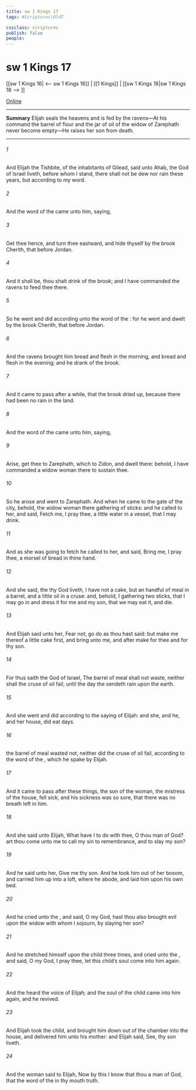 ```yaml
---
title: sw 1 Kings 17
tags: #Scriptures\OldT

cssclass: scriptures
publish: false
people:
---
```


# sw 1 Kings 17
[[sw 1 Kings 16| <-- sw 1 Kings 16]] | [[1 Kings]] | [[sw 1 Kings 18|sw 1 Kings 18 --> ]]

[Online](https://churchofjesuschrist.org/study/scriptures/ot/1-kgs/17?lang=eng)

---
__Summary__
Elijah seals the heavens and is fed by the ravens—At his command the barrel of flour and the jar of oil of the widow of Zarephath never become empty—He raises her son from death.

---
###### 1 
And Elijah the Tishbite,  of the inhabitants of Gilead, said unto Ahab,  the  God of Israel liveth, before whom I stand, there shall not be dew nor rain these years, but according to my word.

###### 2 
And the word of the  came unto him, saying,

###### 3 
Get thee hence, and turn thee eastward, and hide thyself by the brook Cherith, that  before Jordan.

###### 4 
And it shall be,  thou shalt drink of the brook; and I have commanded the ravens to feed thee there.

###### 5 
So he went and did according unto the word of the : for he went and dwelt by the brook Cherith, that  before Jordan.

###### 6 
And the ravens brought him bread and flesh in the morning, and bread and flesh in the evening; and he drank of the brook.

###### 7 
And it came to pass after a while, that the brook dried up, because there had been no rain in the land.

###### 8 
And the word of the  came unto him, saying,

###### 9 
Arise, get thee to Zarephath, which  to Zidon, and dwell there: behold, I have commanded a widow woman there to sustain thee.

###### 10 
So he arose and went to Zarephath. And when he came to the gate of the city, behold, the widow woman  there gathering of sticks: and he called to her, and said, Fetch me, I pray thee, a little water in a vessel, that I may drink.

###### 11 
And as she was going to fetch  he called to her, and said, Bring me, I pray thee, a morsel of bread in thine hand.

###### 12 
And she said,  the  thy God liveth, I have not a cake, but an handful of meal in a barrel, and a little oil in a cruse: and, behold, I  gathering two sticks, that I may go in and dress it for me and my son, that we may eat it, and die.

###### 13 
And Elijah said unto her, Fear not; go  do as thou hast said: but make me thereof a little cake first, and bring  unto me, and after make for thee and for thy son.

###### 14 
For thus saith the  God of Israel, The barrel of meal shall not waste, neither shall the cruse of oil fail, until the day  the  sendeth rain upon the earth.

###### 15 
And she went and did according to the saying of Elijah: and she, and he, and her house, did eat  days.

###### 16 
 the barrel of meal wasted not, neither did the cruse of oil fail, according to the word of the , which he spake by Elijah.

###### 17 
And it came to pass after these things,  the son of the woman, the mistress of the house, fell sick; and his sickness was so sore, that there was no breath left in him.

###### 18 
And she said unto Elijah, What have I to do with thee, O thou man of God? art thou come unto me to call my sin to remembrance, and to slay my son?

###### 19 
And he said unto her, Give me thy son. And he took him out of her bosom, and carried him up into a loft, where he abode, and laid him upon his own bed.

###### 20 
And he cried unto the , and said, O  my God, hast thou also brought evil upon the widow with whom I sojourn, by slaying her son?

###### 21 
And he stretched himself upon the child three times, and cried unto the , and said, O  my God, I pray thee, let this child’s soul come into him again.

###### 22 
And the  heard the voice of Elijah; and the soul of the child came into him again, and he revived.

###### 23 
And Elijah took the child, and brought him down out of the chamber into the house, and delivered him unto his mother: and Elijah said, See, thy son liveth.

###### 24 
And the woman said to Elijah, Now by this I know that thou  a man of God,  that the word of the  in thy mouth  truth.


